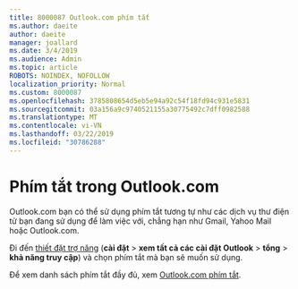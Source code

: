 ```yaml
---
title: 8000087 Outlook.com phím tắt
ms.author: daeite
author: daeite
manager: joallard
ms.date: 3/4/2019
ms.audience: Admin
ms.topic: article
ROBOTS: NOINDEX, NOFOLLOW
localization_priority: Normal
ms.custom: 8000087
ms.openlocfilehash: 3785808654d5eb5e94a92c54f18fd94c931e5831
ms.sourcegitcommit: 03a156a9c9740521155a30775492c7dff0982588
ms.translationtype: MT
ms.contentlocale: vi-VN
ms.lasthandoff: 03/22/2019
ms.locfileid: "30786288"
---
```

# <a name="keyboard-shortcuts-in-outlookcom"></a>Phím tắt trong Outlook.com

Outlook.com bạn có thể sử dụng phím tắt tương tự như các dịch vụ thư điện tử bạn đang sử dụng để làm việc với, chẳng hạn như Gmail, Yahoo Mail hoặc Outlook.com.

Đi đến [thiết đặt trợ năng](https://go.microsoft.com/fwlink/?linkid=2080840) (**cài đặt** > **xem tất cả các cài đặt Outlook** > **tổng** > **khả năng truy cập**) và chọn phím tắt mà bạn sẽ muốn sử dụng.

Để xem danh sách phím tắt đầy đủ, xem [Outlook.com phím tắt](https://support.office.com/article/708d907e-4398-4fc6-9a9a-4fc72bccec16).